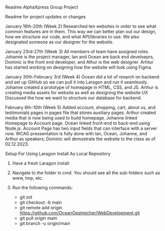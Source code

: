 Readme
AlphaXpress Group Project

Readme for project updates or changes

January 16th-20th (Week 2)
Researched ten websites in order to see what common features are in them. This way we can better plan out our design, how we structure our code, and what API/libraries to use.
We also designated someone as our designer for the website.

January 23rd-27th (Week 3)
All members of team have assigned roles. Johanne is the project manager, Ian and Ocean are back end develoeprs, Dominic is the front end developer, and Athur is the web designer.
Arhtur has started working on designing how the website will look using Figma.

January 30th-February 3rd (Week 4)
Ocean did a lot of resarch on backend and set up GitHub so we can pull it into Laragon and run it seamlessly. Johanne created a prototype of homepage in HTML, CSS, and JS. Arthur is creating media assets for website as well as designing the website UX Discussed the how we want to structure our database for backend. 

February 6th-10th (Week 5)
Added account, shopping, cart, about us, and testimonials pages in pages file that stores auxiliary pages. Arthur created media that is now being used to build homepage. Johanne linked Homepage to Account page. Ocean linked front-end to back-end using Node.js. Account Page has two input fields that can interface with a server now. WCAG pressentation is fully done with Ian, Ocean, Johanne, and Arthur as speakers; Dominic will demostrate the website to the class as of 02.12.2023.

Setup For Using Laragon Install As Local Repository

1. Have a fresh Laragon install

2. Navigate to the folder in cmd. You should see all the sub-folders such as www, tmp, etc.

3. Run the following commands:

	- git init
	- git checkout -b main
	- git remote add origin https://github.com/OceanOestreicher/WebDevelopment.git
	- git pull origin main
	- git branch -u origin/main
